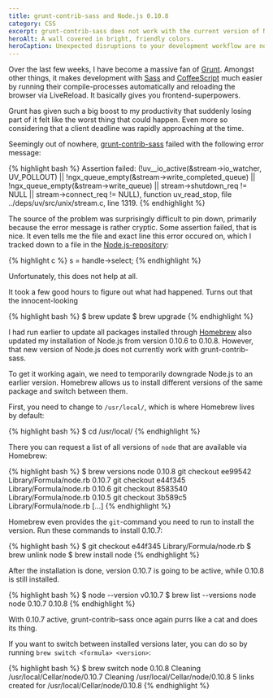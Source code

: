 ```yaml
---
title: grunt-contrib-sass and Node.js 0.10.8
category: CSS
excerpt: grunt-contrib-sass does not work with the current version of Node.js. Downgrading Node.js to an earlier version fixes this problem.
heroAlt: A wall covered in bright, friendly colors.
heroCaption: Unexpected disruptions to your development workflow are no fun.
---
```

Over the last few weeks, I have become a massive fan of [Grunt](http://gruntjs.com/). Amongst other things, it makes development with [Sass](http://sass-lang.com/) and [CoffeeScript](http://coffeescript.org/) much easier by running their compile-processes automatically and reloading the browser via LiveReload. It basically gives you frontend-superpowers.

Grunt has given such a big boost to my productivity that suddenly losing part of it felt like the worst thing that could happen. Even more so considering that a client deadline was rapidly approaching at the time.

Seemingly out of nowhere, [grunt-contrib-sass](https://github.com/gruntjs/grunt-contrib-sass) failed with the following error message:

{% highlight bash %}
Assertion failed:
(!uv__io_active(&stream->io_watcher, UV_POLLOUT)
|| !ngx_queue_empty(&stream->write_completed_queue)
|| !ngx_queue_empty(&stream->write_queue)
|| stream->shutdown_req != NULL
|| stream->connect_req != NULL), function uv_read_stop,
file ../deps/uv/src/unix/stream.c, line 1319.
{% endhighlight %}

The source of the problem was surprisingly difficult to pin down, primarily because the error message is rather cryptic. Some assertion failed, that is nice. It even tells me the file and exact line this error occured on, which I tracked down to a file in the [Node.js-repository](https://github.com/joyent/node/blob/master/deps/uv/src/unix/stream.c):

{% highlight c %}
s = handle->select;
{% endhighlight %}

Unfortunately, this does not help at all.

It took a few good hours to figure out what had happened. Turns out that the innocent-looking

{% highlight bash %}
$ brew update
$ brew upgrade
{% endhighlight %}

I had run earlier to update all packages installed through
[Homebrew](http://brew.sh/) also updated my installation of Node.js from version 0.10.6 to 0.10.8. However, that new version of Node.js does not currently work with grunt-contrib-sass.

To get it working again, we need to temporarily downgrade Node.js to an earlier version. Homebrew allows us to install different versions of the same package and switch between them.

First, you need to change to `/usr/local/`, which is where Homebrew lives by default:

{% highlight bash %}
$ cd /usr/local/
{% endhighlight %}

There you can request a list of all versions of `node` that are available via Homebrew:

{% highlight bash %}
$ brew versions node
0.10.8   git checkout ee99542 Library/Formula/node.rb
0.10.7   git checkout e44f345 Library/Formula/node.rb
0.10.6   git checkout 8583540 Library/Formula/node.rb
0.10.5   git checkout 3b589c5 Library/Formula/node.rb
[…]
{% endhighlight %}

Homebrew even provides the `git`-command you need to run to install the version. Run these commands to install 0.10.7:

{% highlight bash %}
$ git checkout e44f345 Library/Formula/node.rb
$ brew unlink node
$ brew install node
{% endhighlight %}

After the installation is done, version 0.10.7 is going to be active, while 0.10.8 is still installed.

{% highlight bash %}
$ node --version
v0.10.7
$ brew list --versions node
node 0.10.7 0.10.8
{% endhighlight %}

With 0.10.7 active, grunt-contrib-sass once again purrs like a cat and does its thing.

If you want to switch between installed versions later, you can do so by running `brew switch <formula> <version>`:

{% highlight bash %}
$ brew switch node 0.10.8
Cleaning /usr/local/Cellar/node/0.10.7
Cleaning /usr/local/Cellar/node/0.10.8
5 links created for /usr/local/Cellar/node/0.10.8
{% endhighlight %}
